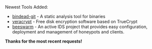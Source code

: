 Newest Tools Added:

* [bindead-git](https://bitbucket.org/mihaila/bindead) - A static analysis tool for binaries
* [veracrypt](http://veracrypt.codeplex.com) - Free disk encryption software based on TrueCrypt
* [beeswarm](http://www.beeswarm-ids.org/) - An active IDS project that provides easy configuration, deployment and management of honeypots and clients.

**Thanks for the most recent requests!**
